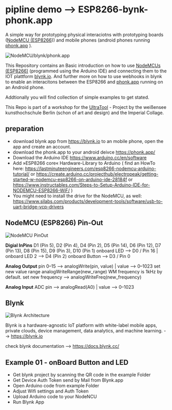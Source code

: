 
# pipline demo --> ESP8266-bynk-phonk.app
A simple way for prototyping physical interaciotns with prototyping boards ([NodeMCU (ESP8266](https://en.wikipedia.org/wiki/NodeMCU))) and mobile phones (android phones running [phonk.app](https://phonk.app/) ). 

![NodeMCU/blynk/phonk.app](https://raw.githubusercontent.com/tomekness/pipeline_esp8266-blynk-phonkApp/master/images/allApps.jpg)


This Repository contains an Basic introduction on how to use [NodeMCUs (ESP8266)](https://en.wikipedia.org/wiki/NodeMCU) (programmed using the Arduino IDE) and connecting them to the IOT plattform [blynk.io](https://blynk.io). And further more on how to use webhooks in blynk to enable an interacitons between the ESP8266 and [phonk.app]( https://phonk.app/) running on an Android phone.

Addtionally you will find collection of simple examples to get stated.

This Repo is part of a workshop for the [UltraTool](https://kh-berlin.de/lehrangebote/show/ultratool-1316.html) - Project by the weißensee kunsthochschule Berlin (schon of art and design) and the Imperial Collage.


## preparation

* download blynk app from https://blynk.io to an mobile phone, open the app and create an account. 
* download the phonk.app to your android deivce https://phonk.app/
* Download the Arduino IDE https://www.arduino.cc/en/software 
* Add »ESP8266 core« Hardware-Library to Arduino ( find an HowTo here: https://lastminuteengineers.com/esp8266-nodemcu-arduino-tutorial/ or https://create.arduino.cc/projecthub/electropeak/getting-started-w-nodemcu-esp8266-on-arduino-ide-28184f or https://www.instructables.com/Steps-to-Setup-Arduino-IDE-for-NODEMCU-ESP8266-WiF/ )
* You might need to install the drive for the NodeMCU, as well: https://www.silabs.com/products/development-tools/software/usb-to-uart-bridge-vcp-drivers


## NodeMCU (ESP8266) Pin-Out

![NodeMCU PinOut](https://raw.githubusercontent.com/tomekness/pipeline_esp8266-blynk-phonkApp/master/images/NodeMCU_pinMap.png)

**Digial InPins**
D1 (Pin 5), D2 (Pin 4), D4 (Pin 2), D5 (Pin 14), D6 (Pin 12), D7 (Pin 13), D8 (Pin 15), D9 (Pin 3), D10 (Pin 1)
onboard LED --> D0 / Pin 16 | onboard LED 2 --> D4 (Pin 2)
onboard Button --> D3 / Pin 0

**Analog Output**
pin 0–15 --> analogWrite(pin, value) | value --> 0–1023
set new value range analogWriteRange(new_range)
WM frequency is 1kHz by default.
set new frequency --> analogWriteFreq(new_frequency)

**Analog Input**
ADC pin --> analogRead(A0) | value --> 0–1023


## Blynk 

![Blynk Architecture](https://docs.blynk.cc/images/architecture.png)

Blynk is a hardware-agnostic IoT platform with white-label mobile apps, private clouds, device management, data analytics, and machine learning. --> https://blynk.io


check blynk documentation --> https://docs.blynk.cc/



## Example 01 - onBoard Button and LED  

* Get blynk project by scanning the QR code in the example Folder
* Get Device Auth Token send by Mail from Blynk.app
* Open Arduino code from example Folder
* Adjust Wifi settings and Auth Token 
* Upload Arduino code to your NodeNCU
* Run Blynk App
